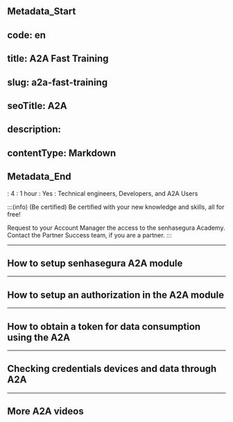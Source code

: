 ## Metadata_Start 
## code: en
## title: A2A Fast Training 
## slug: a2a-fast-training 
## seoTitle: A2A  
## description:  
## contentType: Markdown 
## Metadata_End
: 4
: 1 hour
: Yes
: Technical engineers, Developers, and A2A Users

:::(info) (Be certified)
Be certified with your new knowledge and skills, all for free!



Request to your Account Manager the access to the senhasegura Academy.
Contact the Partner Success team, if you are a partner.
:::

---

## How to setup senhasegura A2A module


---

## How to setup an authorization in the A2A module


---

## How to obtain a token for data consumption using the A2A


---

## Checking credentials devices and data through A2A


---

## More A2A videos

